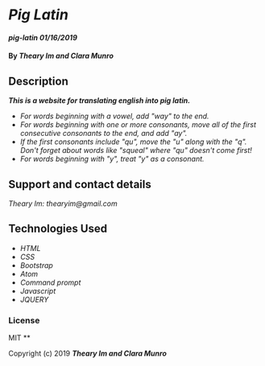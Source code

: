 # _Pig Latin_

#### _pig-latin 01/16/2019_

#### By _**Theary Im and Clara Munro**_

## Description

**_This is a website for translating english into pig latin._**

* _For words beginning with a vowel, add "way" to the end._
* _For words beginning with one or more consonants, move all of the first consecutive consonants to the end, and add "ay"._
* _If the first consonants include "qu", move the "u" along with the "q". Don't forget about words like "squeal" where "qu" doesn't come first!_
* _For words beginning with "y", treat "y" as a consonant._

## Support and contact details

_Theary Im: thearyim@gmail.com_

## Technologies Used

* _HTML_
* _CSS_
* _Bootstrap_
* _Atom_
* _Command prompt_
* _Javascript_
* _JQUERY_

### License
MIT
**

Copyright (c) 2019 **_Theary Im and Clara Munro_**
